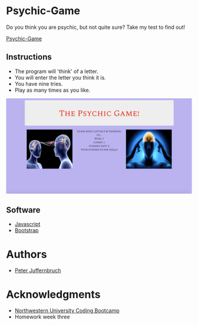 # Psychic-Game

Do you think you are psychic, but not quite sure? Take my test to find out!

[Psychic-Game](https://peterjuff.github.io/Psychic-Game/)

## Instructions

* The program will 'think' of a letter.
* You will enter the letter you think it is.
* You have nine tries.
* Play as many times as you like.

![screenshot](assets/images/screenshot.png)

## Software

* [Javascript](https://www.javascript.com/)
* [Bootstrap](https://getbootstrap.com/)

# Authors

* [Peter Juffernbruch](https://github.com/peterjuff)

# Acknowledgments

* [Northwestern University Coding Bootcamp](https://bootcamp.northwestern.edu/coding/)
* Homework week three